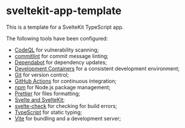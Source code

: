 # sveltekit-app-template

This is a template for a SvelteKit TypeScript app.

The following tools have been configured:

- [CodeQL](https://codeql.github.com) for vulnerability scanning;
- [commitlint](https://commitlint.js.org) for commit message linting;
- [Dependabot](https://github.com/dependabot) for dependency updates;
- [Development Containers](https://containers.dev) for a consistent development environment;
- [Git](https://git-scm.com/) for version control;
- [GitHub Actions](https://github.com/features/actions) for continuous integration;
- [npm](https://www.npmjs.com) for Node.js package management;
- [Prettier](https://prettier.io) for files formatting;
- [Svelte and SvelteKit](https://svelte.dev);
- [svelte-check](https://github.com/sveltejs/language-tools/tree/master/packages/svelte-check) for
  checking for build errors;
- [TypeScript](https://www.typescriptlang.org) for static typing;
- [Vite](https://vite.dev) for bundling and a development server;
